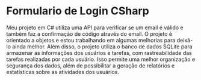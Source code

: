 # Formulario de Login CSharp
Meu projeto em C# utiliza uma API para verificar se um email é válido e também faz a confirmação de código através do email. O projeto é orientado a objetos e estou trabalhando em algumas melhorias para deixá-lo ainda melhor. Além disso, o projeto utiliza o banco de dados SQLite para armazenar as informações dos usuários e tarefas, com rastreabilidade das tarefas realizadas por cada usuário. Isso permite uma melhor organização e segurança dos dados, além de possibilitar a geração de relatórios e estatísticas sobre as atividades dos usuários.
